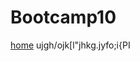 # Bootcamp10
[home](https://wlad999.github.io/Bootcamp10/day01/index.html)
ujgh/ojk[l"jhkg.jyfo;i{PI
